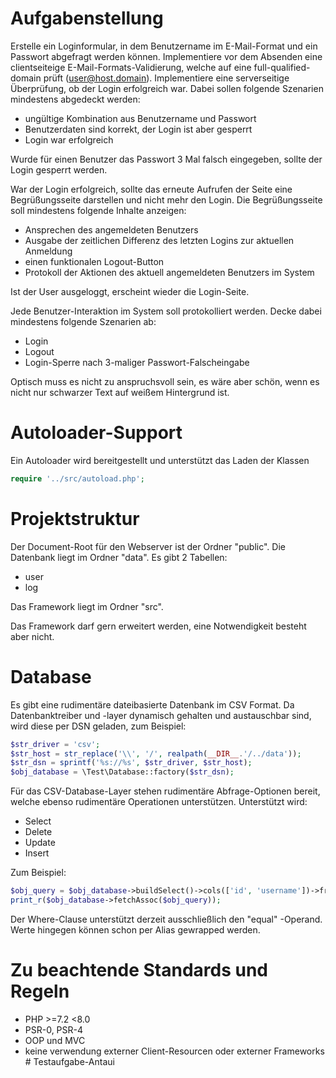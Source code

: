 # Aufgabenstellung
Erstelle ein Loginformular, in dem Benutzername im E-Mail-Format und ein Passwort abgefragt werden können.
Implementiere vor dem Absenden eine clientseiteige E-Mail-Formats-Validierung, welche auf eine full-qualified-domain prüft (user@host.domain).
Implementiere eine serverseitige Überprüfung, ob der Login erfolgreich war. Dabei sollen folgende Szenarien mindestens abgedeckt werden:

- ungültige Kombination aus Benutzername und Passwort
- Benutzerdaten sind korrekt, der Login ist aber gesperrt
- Login war erfolgreich

Wurde für einen Benutzer das Passwort 3 Mal falsch eingegeben, sollte der Login gesperrt werden.

War der Login erfolgreich, sollte das erneute Aufrufen der Seite eine Begrüßungsseite darstellen und nicht mehr den Login.
Die Begrüßungsseite soll mindestens folgende Inhalte anzeigen:

- Ansprechen des angemeldeten Benutzers
- Ausgabe der zeitlichen Differenz des letzten Logins zur aktuellen Anmeldung
- einen funktionalen Logout-Button
- Protokoll der Aktionen des aktuell angemeldeten Benutzers im System

Ist der User ausgeloggt, erscheint wieder die Login-Seite.

Jede Benutzer-Interaktion im System soll protokolliert werden. Decke dabei mindestens folgende Szenarien ab:

- Login
- Logout
- Login-Sperre nach 3-maliger Passwort-Falscheingabe

Optisch muss es nicht zu anspruchsvoll sein, es wäre aber schön, wenn es nicht nur schwarzer Text auf weißem Hintergrund ist. 

# Autoloader-Support
Ein Autoloader wird bereitgestellt und unterstützt das Laden der Klassen
``` php public/example.php
require '../src/autoload.php';
```

# Projektstruktur
Der Document-Root für den Webserver ist der Ordner "public".
Die Datenbank liegt im Ordner "data". Es gibt 2 Tabellen:

- user
- log

Das Framework liegt im Ordner "src".

Das Framework darf gern erweitert werden, eine Notwendigkeit besteht aber nicht.

# Database
Es gibt eine rudimentäre dateibasierte Datenbank im CSV Format. 
Da Datenbanktreiber und -layer dynamisch gehalten und austauschbar sind, wird diese per DSN geladen, zum Beispiel: 
``` php public/db.php
$str_driver = 'csv';
$str_host = str_replace('\\', '/', realpath(__DIR__.'/../data'));
$str_dsn = sprintf('%s://%s', $str_driver, $str_host);
$obj_database = \Test\Database::factory($str_dsn);
```
Für das CSV-Database-Layer stehen rudimentäre Abfrage-Optionen bereit, welche ebenso rudimentäre Operationen unterstützen.
Unterstützt wird:

- Select 
- Delete
- Update
- Insert
  
Zum Beispiel: 
``` php public/db.php
$obj_query = $obj_database->buildSelect()->cols(['id', 'username'])->from('user');
print_r($obj_database->fetchAssoc($obj_query));
```
Der Where-Clause unterstützt derzeit ausschließlich den "equal" -Operand. Werte hingegen können schon per Alias gewrapped werden.

# Zu beachtende Standards und Regeln
- PHP >=7.2 <8.0
- PSR-0, PSR-4
- OOP und MVC
- keine verwendung externer Client-Resourcen oder externer Frameworks
#   T e s t a u f g a b e - A n t a u i  
 